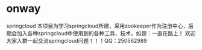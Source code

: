 # onway
springcloud
本项目为学习springcloud所建，采用zookeeper作为注册中心，后期会加入各种springcloud中使用到的各种工具、技术，如题：一直在路上！
欢迎大家入群一起交流springcloud问题！！！QQ：250562989
